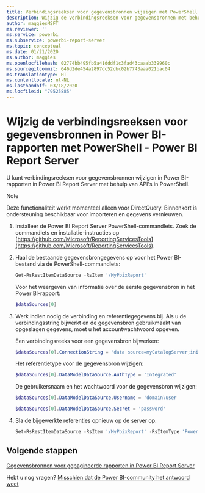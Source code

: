 ```yaml
---
title: Verbindingsreeksen voor gegevensbronnen wijzigen met PowerShell
description: Wijzig de verbindingsreeksen voor gegevensbronnen met behulp van API's in PowerShell - Power BI Report Server.
author: maggiesMSFT
ms.reviewer: ''
ms.service: powerbi
ms.subservice: powerbi-report-server
ms.topic: conceptual
ms.date: 01/21/2020
ms.author: maggies
ms.openlocfilehash: 02774bb495fb5a41dddf1c3fad43caaab339960c
ms.sourcegitcommit: 646d2de454a2897dc52cbc02b7743aaa021bac04
ms.translationtype: HT
ms.contentlocale: nl-NL
ms.lasthandoff: 03/18/2020
ms.locfileid: "79525885"
---
```

# <a name="change-data-source-connection-strings-in-power-bi-reports-with-powershell---power-bi-report-server"></a>Wijzig de verbindingsreeksen voor gegevensbronnen in Power BI-rapporten met PowerShell - Power BI Report Server


U kunt verbindingsreeksen voor gegevensbronnen wijzigen in Power BI-rapporten in Power BI Report Server met behulp van API's in PowerShell. 

> [!NOTE]
> Deze functionaliteit werkt momenteel alleen voor DirectQuery. Binnenkort is ondersteuning beschikbaar voor importeren en gegevens vernieuwen.

1. Installeer de Power BI Report Server PowerShell-commandlets. Zoek de commandlets en installatie-instructies op [https://github.com/Microsoft/ReportingServicesTools](https://github.com/Microsoft/ReportingServicesTools). 

2. Haal de bestaande gegevensbrongegevens op voor het Power BI-bestand via de PowerShell-commandlets:

    ```powershell
    Get-RsRestItemDataSource -RsItem '/MyPbixReport'
    ```

    Voor het weergeven van informatie over de eerste gegevensbron in het Power BI-rapport: 

    ```powershell
    $dataSources[0]
    ```

3. Werk indien nodig de verbinding en referentiegegevens bij. Als u de verbindingsstring bijwerkt en de gegevensbron gebruikmaakt van opgeslagen gegevens, moet u het accountwachtwoord opgeven. 

    Een verbindingsreeks voor een gegevensbron bijwerken:

    ```powershell
    $dataSources[0].ConnectionString = 'data source=myCatalogServer;initial catalog=ReportServer;persist security info=False' 
    ```

    Het referentietype voor de gegevensbron wijzigen:

    ```powershell
    $dataSources[0].DataModelDataSource.AuthType = 'Integrated'
    ```

    De gebruikersnaam en het wachtwoord voor de gegevensbron wijzigen:

    ```powershell
    $dataSources[0].DataModelDataSource.Username = 'domain\user
    ```
    ```powershell
    $dataSources[0].DataModelDataSource.Secret = 'password'
    ```

4. Sla de bijgewerkte referenties opnieuw op de server op.

    ```powershell
    Set-RsRestItemDataSource -RsItem '/MyPbixReport' -RsItemType 'PowerBIReport' -DataSources $dataSources
    ```

## <a name="next-steps"></a>Volgende stappen

[Gegevensbronnen voor gepagineerde rapporten in Power BI Report Server](connect-data-sources.md) 

Hebt u nog vragen? [Misschien dat de Power BI-community het antwoord weet](https://community.powerbi.com/)
